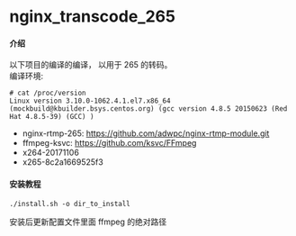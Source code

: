 # nginx_transcode_265

#### 介绍
以下项目的编译的编译， 以用于 265 的转码。  
编译环境:  

```
# cat /proc/version
Linux version 3.10.0-1062.4.1.el7.x86_64 (mockbuild@kbuilder.bsys.centos.org) (gcc version 4.8.5 20150623 (Red Hat 4.8.5-39) (GCC) ) 
```

- nginx-rtmp-265: https://github.com/adwpc/nginx-rtmp-module.git   
- ffmpeg-ksvc: https://github.com/ksvc/FFmpeg   
- x264-20171106   
- x265-8c2a1669525f3

#### 安装教程

```
./install.sh -o dir_to_install
```

安装后更新配置文件里面 ffmpeg 的绝对路径
